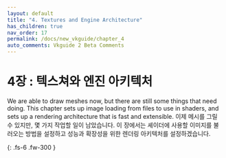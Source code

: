 ```yaml
---
layout: default
title: "4. Textures and Engine Architecture"
has_children: true
nav_order: 17
permalink: /docs/new_vkguide/chapter_4
auto_comments: Vkguide 2 Beta Comments
---
```

# 4장 : 텍스쳐와 엔진 아키텍처

We are able to draw meshes now, but there are still some things that need doing. This chapter sets up image loading from files to use in shaders, and sets up a rendering architecture that is fast and extensible.
이제 메시를 그릴 수 있지만, 몇 가지 작업할 일이 남았습니다. 이 장에서는 셰이더에 사용할 이미지를 불러오는 방법을 설정하고 성능과 확장성을 위한 렌더링 아키텍처를 설정하겠습니다.

{: .fs-6 .fw-300 }
